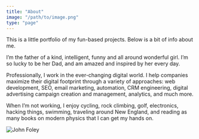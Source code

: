```yaml
---
title: "About"
image: "/path/to/image.png"
type: "page"
---
```


This is a little portfolio of my fun-based projects. Below is a bit of info about me. 

I’m the father of a kind, intelligent, funny and all around wonderful girl. I’m so lucky to be her Dad, and am amazed and inspired by her every day.

Professionally, I work in the ever-changing digital world. I help companies maximize their digital footprint through a variety of approaches: web development, SEO, email marketing, automation, CRM engineering, digital advertising campaign creation and management, analytics, and much more.

When I’m not working, I enjoy cycling, rock climbing, golf, electronics, hacking things, swimming, traveling around New England, and reading as many books on modern physics that I can get my hands on.

![John Foley](/images/orangephoto.jpg)
